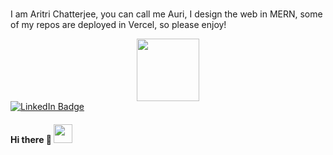 ### 
I am Aritri Chatterjee, you can call me Auri, I design the web in MERN, some of my repos are deployed in Vercel, so please enjoy!
<div id="header" align="center">
  <img src="https://media.giphy.com/media/HwBlFQZFcAoUcPHZdX/giphy.gif" width="100"/>
</div>

<div id="badges">
  <a href="https://www.linkedin.com/in/aritrichatterjee9">
    <img src="https://img.shields.io/badge/LinkedIn-blue?style=for-the-badge&logo=linkedin&logoColor=white" alt="LinkedIn Badge"/>
  </a>
</div>

<h4>
  Hi there 👋

  <img src="https://media.giphy.com/media/hvRJCLFzcasrR4ia7z/giphy.gif" width="30px"/>
</h4>
